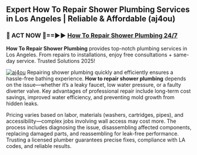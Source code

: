 ## Expert How To Repair Shower Plumbing Services in Los Angeles | Reliable & Affordable (aj4ou)  

<h3>🚿 ACT NOW 🌟==►► <a href="https://tinyurl.com/2ne6vx2x" rel="nofollow">How To Repair Shower Plumbing 24/7</a></h3>

**How To Repair Shower Plumbing** provides top-notch plumbing services in Los Angeles. From repairs to installations, enjoy free consultations + same-day service. Trusted Solutions 2025!

[![aj4ou](https://i.imgur.com/4PFF4AK.jpeg)](https://tinyurl.com/2ne6vx2x)
Repairing shower plumbing quickly and efficiently ensures a hassle-free bathing experience. **How to repair shower plumbing** depends on the issue—whether it’s a leaky faucet, low water pressure, or a faulty diverter valve. Key advantages of professional repair include long-term cost savings, improved water efficiency, and preventing mold growth from hidden leaks.  

Pricing varies based on labor, materials (washers, cartridges, pipes), and accessibility—complex jobs involving wall access may cost more. The process includes diagnosing the issue, disassembling affected components, replacing damaged parts, and reassembling for leak-free performance. Trusting a licensed plumber guarantees precise fixes, compliance with LA codes, and reliable results.